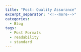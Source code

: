 ```yaml
---
title: "Post: Quality Assurance"
excerpt_separator: "<!--more-->"
categories:
  - Blog
tags:
  - Post Formats
  - readability
  - standard
---
```




